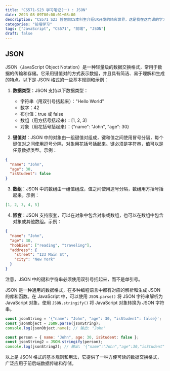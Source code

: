 ```yaml
---
title: "CS571-S23 学习笔记(一) : JSON"
date: 2023-08-09T00:00:01+08:00
description: "CS571 S23 旨在向CS本科生介绍UX开发的精彩世界，这是我在这门课的学习笔记。本节关键词：JSON"
categories: "前端学习"
tags: ["JavaScript", "CS571", "前端", "JSON"]
draft: false
---
```


## JSON

JSON（JavaScript Object Notation）是一种轻量级的数据交换格式，常用于数据的传输和存储。它采用键值对的方式表示数据，并且具有简洁、易于理解和生成的特点。以下是 JSON 格式的一些基本规则和示例：

1. **数据类型**：JSON 支持以下数据类型：

   - 字符串（用双引号括起来）："Hello World"
   - 数字：42
   - 布尔值：true 或 false
   - 数组（用方括号括起来）：[1, 2, 3]
   - 对象（用花括号括起来）：{"name": "John", "age": 30}

2. **键值对**：JSON 中的对象由一组键值对组成，键和值之间使用冒号分隔，每个键值对之间使用逗号分隔，对象用花括号括起来。键必须是字符串，值可以是任意数据类型。示例：

```json
{
  "name": "John",
  "age": 30,
  "isStudent": false
}
```

3. **数组**：JSON 中的数组由一组值组成，值之间使用逗号分隔，数组用方括号括起来。示例：

```json
[1, 2, 3, 4, 5]
```

4. **嵌套**：JSON 支持嵌套，可以在对象中包含对象或数组，也可以在数组中包含对象或其他数组。示例：

```json
{
  "name": "John",
  "age": 30,
  "hobbies": ["reading", "traveling"],
  "address": {
    "street": "123 Main St",
    "city": "New York"
  }
}
```

注意，JSON 中的键和字符串必须使用双引号括起来，而不是单引号。

JSON 是一种通用的数据格式，在多种编程语言中都有对应的解析和生成 JSON 的库和函数。在 JavaScript 中，可以使用 `JSON.parse()` 将 JSON 字符串解析为 JavaScript 对象，使用 `JSON.stringify()` 将 JavaScript 对象转换为 JSON 字符串。

```javascript
const jsonString = '{"name": "John", "age": 30, "isStudent": false}';
const jsonObject = JSON.parse(jsonString);
console.log(jsonObject.name); // 输出: "John"

const person = { name: "John", age: 30, isStudent: false };
const jsonString2 = JSON.stringify(person);
console.log(jsonString2); // 输出: '{"name":"John","age":30,"isStudent":false}'
```

以上是 JSON 格式的基本规则和用法，它提供了一种方便可读的数据交换格式，广泛应用于前后端数据传输和存储。
